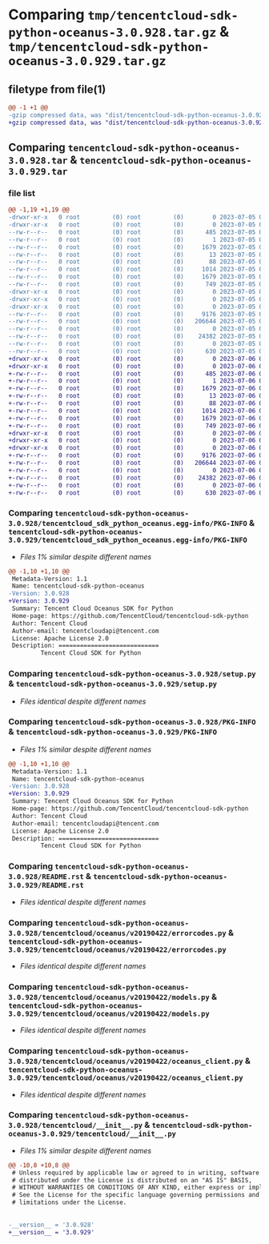 # Comparing `tmp/tencentcloud-sdk-python-oceanus-3.0.928.tar.gz` & `tmp/tencentcloud-sdk-python-oceanus-3.0.929.tar.gz`

## filetype from file(1)

```diff
@@ -1 +1 @@
-gzip compressed data, was "dist/tencentcloud-sdk-python-oceanus-3.0.928.tar", last modified: Wed Jul  5 00:30:35 2023, max compression
+gzip compressed data, was "dist/tencentcloud-sdk-python-oceanus-3.0.929.tar", last modified: Thu Jul  6 00:31:15 2023, max compression
```

## Comparing `tencentcloud-sdk-python-oceanus-3.0.928.tar` & `tencentcloud-sdk-python-oceanus-3.0.929.tar`

### file list

```diff
@@ -1,19 +1,19 @@
-drwxr-xr-x   0 root         (0) root         (0)        0 2023-07-05 00:30:35.000000 tencentcloud-sdk-python-oceanus-3.0.928/
-drwxr-xr-x   0 root         (0) root         (0)        0 2023-07-05 00:30:35.000000 tencentcloud-sdk-python-oceanus-3.0.928/tencentcloud_sdk_python_oceanus.egg-info/
--rw-r--r--   0 root         (0) root         (0)      485 2023-07-05 00:30:35.000000 tencentcloud-sdk-python-oceanus-3.0.928/tencentcloud_sdk_python_oceanus.egg-info/SOURCES.txt
--rw-r--r--   0 root         (0) root         (0)        1 2023-07-05 00:30:35.000000 tencentcloud-sdk-python-oceanus-3.0.928/tencentcloud_sdk_python_oceanus.egg-info/dependency_links.txt
--rw-r--r--   0 root         (0) root         (0)     1679 2023-07-05 00:30:35.000000 tencentcloud-sdk-python-oceanus-3.0.928/tencentcloud_sdk_python_oceanus.egg-info/PKG-INFO
--rw-r--r--   0 root         (0) root         (0)       13 2023-07-05 00:30:35.000000 tencentcloud-sdk-python-oceanus-3.0.928/tencentcloud_sdk_python_oceanus.egg-info/top_level.txt
--rw-r--r--   0 root         (0) root         (0)       88 2023-07-05 00:30:35.000000 tencentcloud-sdk-python-oceanus-3.0.928/setup.cfg
--rw-r--r--   0 root         (0) root         (0)     1014 2023-07-05 00:30:35.000000 tencentcloud-sdk-python-oceanus-3.0.928/setup.py
--rw-r--r--   0 root         (0) root         (0)     1679 2023-07-05 00:30:35.000000 tencentcloud-sdk-python-oceanus-3.0.928/PKG-INFO
--rw-r--r--   0 root         (0) root         (0)      749 2023-07-05 00:30:35.000000 tencentcloud-sdk-python-oceanus-3.0.928/README.rst
-drwxr-xr-x   0 root         (0) root         (0)        0 2023-07-05 00:30:35.000000 tencentcloud-sdk-python-oceanus-3.0.928/tencentcloud/
-drwxr-xr-x   0 root         (0) root         (0)        0 2023-07-05 00:30:35.000000 tencentcloud-sdk-python-oceanus-3.0.928/tencentcloud/oceanus/
-drwxr-xr-x   0 root         (0) root         (0)        0 2023-07-05 00:30:35.000000 tencentcloud-sdk-python-oceanus-3.0.928/tencentcloud/oceanus/v20190422/
--rw-r--r--   0 root         (0) root         (0)     9176 2023-07-05 00:30:35.000000 tencentcloud-sdk-python-oceanus-3.0.928/tencentcloud/oceanus/v20190422/errorcodes.py
--rw-r--r--   0 root         (0) root         (0)   206644 2023-07-05 00:30:35.000000 tencentcloud-sdk-python-oceanus-3.0.928/tencentcloud/oceanus/v20190422/models.py
--rw-r--r--   0 root         (0) root         (0)        0 2023-07-05 00:30:35.000000 tencentcloud-sdk-python-oceanus-3.0.928/tencentcloud/oceanus/v20190422/__init__.py
--rw-r--r--   0 root         (0) root         (0)    24382 2023-07-05 00:30:35.000000 tencentcloud-sdk-python-oceanus-3.0.928/tencentcloud/oceanus/v20190422/oceanus_client.py
--rw-r--r--   0 root         (0) root         (0)        0 2023-07-05 00:30:35.000000 tencentcloud-sdk-python-oceanus-3.0.928/tencentcloud/oceanus/__init__.py
--rw-r--r--   0 root         (0) root         (0)      630 2023-07-05 00:30:35.000000 tencentcloud-sdk-python-oceanus-3.0.928/tencentcloud/__init__.py
+drwxr-xr-x   0 root         (0) root         (0)        0 2023-07-06 00:31:15.000000 tencentcloud-sdk-python-oceanus-3.0.929/
+drwxr-xr-x   0 root         (0) root         (0)        0 2023-07-06 00:31:15.000000 tencentcloud-sdk-python-oceanus-3.0.929/tencentcloud_sdk_python_oceanus.egg-info/
+-rw-r--r--   0 root         (0) root         (0)      485 2023-07-06 00:31:15.000000 tencentcloud-sdk-python-oceanus-3.0.929/tencentcloud_sdk_python_oceanus.egg-info/SOURCES.txt
+-rw-r--r--   0 root         (0) root         (0)        1 2023-07-06 00:31:15.000000 tencentcloud-sdk-python-oceanus-3.0.929/tencentcloud_sdk_python_oceanus.egg-info/dependency_links.txt
+-rw-r--r--   0 root         (0) root         (0)     1679 2023-07-06 00:31:15.000000 tencentcloud-sdk-python-oceanus-3.0.929/tencentcloud_sdk_python_oceanus.egg-info/PKG-INFO
+-rw-r--r--   0 root         (0) root         (0)       13 2023-07-06 00:31:15.000000 tencentcloud-sdk-python-oceanus-3.0.929/tencentcloud_sdk_python_oceanus.egg-info/top_level.txt
+-rw-r--r--   0 root         (0) root         (0)       88 2023-07-06 00:31:15.000000 tencentcloud-sdk-python-oceanus-3.0.929/setup.cfg
+-rw-r--r--   0 root         (0) root         (0)     1014 2023-07-06 00:31:14.000000 tencentcloud-sdk-python-oceanus-3.0.929/setup.py
+-rw-r--r--   0 root         (0) root         (0)     1679 2023-07-06 00:31:15.000000 tencentcloud-sdk-python-oceanus-3.0.929/PKG-INFO
+-rw-r--r--   0 root         (0) root         (0)      749 2023-07-06 00:31:14.000000 tencentcloud-sdk-python-oceanus-3.0.929/README.rst
+drwxr-xr-x   0 root         (0) root         (0)        0 2023-07-06 00:31:15.000000 tencentcloud-sdk-python-oceanus-3.0.929/tencentcloud/
+drwxr-xr-x   0 root         (0) root         (0)        0 2023-07-06 00:31:15.000000 tencentcloud-sdk-python-oceanus-3.0.929/tencentcloud/oceanus/
+drwxr-xr-x   0 root         (0) root         (0)        0 2023-07-06 00:31:15.000000 tencentcloud-sdk-python-oceanus-3.0.929/tencentcloud/oceanus/v20190422/
+-rw-r--r--   0 root         (0) root         (0)     9176 2023-07-06 00:31:14.000000 tencentcloud-sdk-python-oceanus-3.0.929/tencentcloud/oceanus/v20190422/errorcodes.py
+-rw-r--r--   0 root         (0) root         (0)   206644 2023-07-06 00:31:14.000000 tencentcloud-sdk-python-oceanus-3.0.929/tencentcloud/oceanus/v20190422/models.py
+-rw-r--r--   0 root         (0) root         (0)        0 2023-07-06 00:31:14.000000 tencentcloud-sdk-python-oceanus-3.0.929/tencentcloud/oceanus/v20190422/__init__.py
+-rw-r--r--   0 root         (0) root         (0)    24382 2023-07-06 00:31:14.000000 tencentcloud-sdk-python-oceanus-3.0.929/tencentcloud/oceanus/v20190422/oceanus_client.py
+-rw-r--r--   0 root         (0) root         (0)        0 2023-07-06 00:31:14.000000 tencentcloud-sdk-python-oceanus-3.0.929/tencentcloud/oceanus/__init__.py
+-rw-r--r--   0 root         (0) root         (0)      630 2023-07-06 00:31:14.000000 tencentcloud-sdk-python-oceanus-3.0.929/tencentcloud/__init__.py
```

### Comparing `tencentcloud-sdk-python-oceanus-3.0.928/tencentcloud_sdk_python_oceanus.egg-info/PKG-INFO` & `tencentcloud-sdk-python-oceanus-3.0.929/tencentcloud_sdk_python_oceanus.egg-info/PKG-INFO`

 * *Files 1% similar despite different names*

```diff
@@ -1,10 +1,10 @@
 Metadata-Version: 1.1
 Name: tencentcloud-sdk-python-oceanus
-Version: 3.0.928
+Version: 3.0.929
 Summary: Tencent Cloud Oceanus SDK for Python
 Home-page: https://github.com/TencentCloud/tencentcloud-sdk-python
 Author: Tencent Cloud
 Author-email: tencentcloudapi@tencent.com
 License: Apache License 2.0
 Description: ============================
         Tencent Cloud SDK for Python
```

### Comparing `tencentcloud-sdk-python-oceanus-3.0.928/setup.py` & `tencentcloud-sdk-python-oceanus-3.0.929/setup.py`

 * *Files identical despite different names*

### Comparing `tencentcloud-sdk-python-oceanus-3.0.928/PKG-INFO` & `tencentcloud-sdk-python-oceanus-3.0.929/PKG-INFO`

 * *Files 1% similar despite different names*

```diff
@@ -1,10 +1,10 @@
 Metadata-Version: 1.1
 Name: tencentcloud-sdk-python-oceanus
-Version: 3.0.928
+Version: 3.0.929
 Summary: Tencent Cloud Oceanus SDK for Python
 Home-page: https://github.com/TencentCloud/tencentcloud-sdk-python
 Author: Tencent Cloud
 Author-email: tencentcloudapi@tencent.com
 License: Apache License 2.0
 Description: ============================
         Tencent Cloud SDK for Python
```

### Comparing `tencentcloud-sdk-python-oceanus-3.0.928/README.rst` & `tencentcloud-sdk-python-oceanus-3.0.929/README.rst`

 * *Files identical despite different names*

### Comparing `tencentcloud-sdk-python-oceanus-3.0.928/tencentcloud/oceanus/v20190422/errorcodes.py` & `tencentcloud-sdk-python-oceanus-3.0.929/tencentcloud/oceanus/v20190422/errorcodes.py`

 * *Files identical despite different names*

### Comparing `tencentcloud-sdk-python-oceanus-3.0.928/tencentcloud/oceanus/v20190422/models.py` & `tencentcloud-sdk-python-oceanus-3.0.929/tencentcloud/oceanus/v20190422/models.py`

 * *Files identical despite different names*

### Comparing `tencentcloud-sdk-python-oceanus-3.0.928/tencentcloud/oceanus/v20190422/oceanus_client.py` & `tencentcloud-sdk-python-oceanus-3.0.929/tencentcloud/oceanus/v20190422/oceanus_client.py`

 * *Files identical despite different names*

### Comparing `tencentcloud-sdk-python-oceanus-3.0.928/tencentcloud/__init__.py` & `tencentcloud-sdk-python-oceanus-3.0.929/tencentcloud/__init__.py`

 * *Files 1% similar despite different names*

```diff
@@ -10,8 +10,8 @@
 # Unless required by applicable law or agreed to in writing, software
 # distributed under the License is distributed on an "AS IS" BASIS,
 # WITHOUT WARRANTIES OR CONDITIONS OF ANY KIND, either express or implied.
 # See the License for the specific language governing permissions and
 # limitations under the License.
 
 
-__version__ = '3.0.928'
+__version__ = '3.0.929'
```

